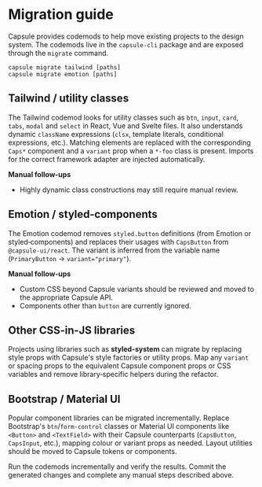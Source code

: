 # Migration guide

Capsule provides codemods to help move existing projects to the design system.
The codemods live in the `capsule-cli` package and are exposed through the
`migrate` command.

```
capsule migrate tailwind [paths]
capsule migrate emotion [paths]
```

## Tailwind / utility classes

The Tailwind codemod looks for utility classes such as `btn`, `input`, `card`,
`tabs`, `modal` and `select` in React, Vue and Svelte files. It also understands
dynamic `className` expressions (`clsx`, template literals, conditional
expressions, etc.). Matching elements are replaced with the corresponding
`Caps*` component and a `variant` prop when a `*-foo` class is present. Imports
for the correct framework adapter are injected automatically.

**Manual follow‑ups**

- Highly dynamic class constructions may still require manual review.

## Emotion / styled‑components

The Emotion codemod removes `styled.button` definitions (from Emotion or
styled‑components) and replaces their usages with `CapsButton` from
`@capsule-ui/react`. The variant is inferred from the variable name
(`PrimaryButton` → `variant="primary"`).

**Manual follow‑ups**

- Custom CSS beyond Capsule variants should be reviewed and moved to the
  appropriate Capsule API.
- Components other than `button` are currently ignored.

## Other CSS‑in‑JS libraries

Projects using libraries such as **styled‑system** can migrate by replacing
style props with Capsule's style factories or utility props. Map any `variant`
or spacing props to the equivalent Capsule component props or CSS variables and
remove library‑specific helpers during the refactor.

## Bootstrap / Material UI

Popular component libraries can be migrated incrementally. Replace Bootstrap's
`btn`/`form-control` classes or Material UI components like `<Button>` and
`<TextField>` with their Capsule counterparts (`CapsButton`, `CapsInput`, etc.),
mapping colour or variant props as needed. Layout utilities should be moved to
Capsule tokens or components.

Run the codemods incrementally and verify the results. Commit the generated
changes and complete any manual steps described above.
